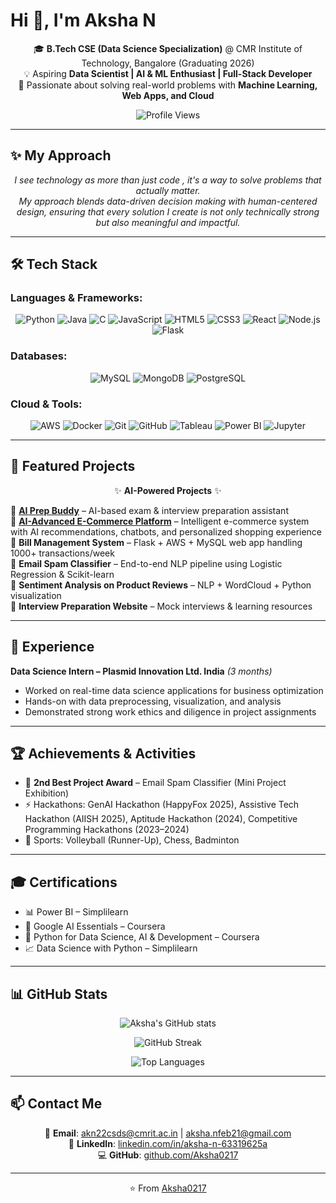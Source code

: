 # Hi 👋, I'm Aksha N  

<div align="center">
  
🎓 **B.Tech CSE (Data Science Specialization)** @ CMR Institute of Technology, Bangalore (Graduating 2026)  
💡 Aspiring **Data Scientist | AI & ML Enthusiast | Full-Stack Developer**  
🚀 Passionate about solving real-world problems with **Machine Learning, Web Apps, and Cloud**  

![Profile Views](https://komarev.com/ghpvc/?username=Aksha0217&color=blueviolet&style=flat-square)

</div>

---

## ✨ My Approach  
<div align="center">
  
_I see technology as more than just code , it's a way to solve problems that actually matter.  
My approach blends data-driven decision making with human-centered design, ensuring that every solution I create is not only technically strong but also meaningful and impactful._  

</div>

---

## 🛠 Tech Stack  

### **Languages & Frameworks:**  
<div align="center">
  
![Python](https://img.shields.io/badge/Python-3776AB?style=for-the-badge&logo=python&logoColor=white)
![Java](https://img.shields.io/badge/Java-ED8B00?style=for-the-badge&logo=java&logoColor=white)
![C](https://img.shields.io/badge/C-00599C?style=for-the-badge&logo=c&logoColor=white)
![JavaScript](https://img.shields.io/badge/JavaScript-F7DF1E?style=for-the-badge&logo=javascript&logoColor=black)
![HTML5](https://img.shields.io/badge/HTML5-E34F26?style=for-the-badge&logo=html5&logoColor=white)
![CSS3](https://img.shields.io/badge/CSS3-1572B6?style=for-the-badge&logo=css3&logoColor=white)
![React](https://img.shields.io/badge/React-20232A?style=for-the-badge&logo=react&logoColor=61DAFB)
![Node.js](https://img.shields.io/badge/Node.js-43853D?style=for-the-badge&logo=node-dot-js&logoColor=white)
![Flask](https://img.shields.io/badge/Flask-000000?style=for-the-badge&logo=flask&logoColor=white)

</div>

### **Databases:**  
<div align="center">
  
![MySQL](https://img.shields.io/badge/MySQL-005C84?style=for-the-badge&logo=mysql&logoColor=white)
![MongoDB](https://img.shields.io/badge/MongoDB-4EA94B?style=for-the-badge&logo=mongodb&logoColor=white)
![PostgreSQL](https://img.shields.io/badge/PostgreSQL-316192?style=for-the-badge&logo=postgresql&logoColor=white)

</div>

### **Cloud & Tools:**  
<div align="center">
  
![AWS](https://img.shields.io/badge/AWS-232F3E?style=for-the-badge&logo=amazon-aws&logoColor=white)
![Docker](https://img.shields.io/badge/Docker-2496ED?style=for-the-badge&logo=docker&logoColor=white)
![Git](https://img.shields.io/badge/Git-F05032?style=for-the-badge&logo=git&logoColor=white)
![GitHub](https://img.shields.io/badge/GitHub-100000?style=for-the-badge&logo=github&logoColor=white)
![Tableau](https://img.shields.io/badge/Tableau-E97627?style=for-the-badge&logo=tableau&logoColor=white)
![Power BI](https://img.shields.io/badge/Power%20BI-F2C811?style=for-the-badge&logo=power-bi&logoColor=black)
![Jupyter](https://img.shields.io/badge/Jupyter-F37626?style=for-the-badge&logo=jupyter&logoColor=white)

</div>

---

## 🚀 Featured Projects  

<div align="center">

✨ **AI-Powered Projects** ✨

</div>

🔹 [**AI Prep Buddy**](https://ai-prep-buddy-an.netlify.app/) – AI-based exam & interview preparation assistant  
🔹 [**AI-Advanced E-Commerce Platform**](https://github.com/Aksha0217/AI-Ecommerce-Platform) – Intelligent e-commerce system with AI recommendations, chatbots, and personalized shopping experience  
🔹 **Bill Management System** – Flask + AWS + MySQL web app handling 1000+ transactions/week  
🔹 **Email Spam Classifier** – End-to-end NLP pipeline using Logistic Regression & Scikit-learn  
🔹 **Sentiment Analysis on Product Reviews** – NLP + WordCloud + Python visualization  
🔹 **Interview Preparation Website** – Mock interviews & learning resources  

---

## 💼 Experience  

**Data Science Intern – Plasmid Innovation Ltd. India** _(3 months)_  
- Worked on real-time data science applications for business optimization  
- Hands-on with data preprocessing, visualization, and analysis  
- Demonstrated strong work ethics and diligence in project assignments  

---

## 🏆 Achievements & Activities  

- 🥈 **2nd Best Project Award** – Email Spam Classifier (Mini Project Exhibition)  
- ⚡ Hackathons: GenAI Hackathon (HappyFox 2025), Assistive Tech Hackathon (AIISH 2025), Aptitude Hackathon (2024), Competitive Programming Hackathons (2023–2024)  
- 🏐 Sports: Volleyball (Runner-Up), Chess, Badminton  

---

## 🎓 Certifications  

- 📊 Power BI – Simplilearn  
- 🤖 Google AI Essentials – Coursera  
- 🐍 Python for Data Science, AI & Development – Coursera  
- 📈 Data Science with Python – Simplilearn  

---

## 📊 GitHub Stats  

<div align="center">

![Aksha's GitHub stats](https://github-readme-stats.vercel.app/api?username=Aksha0217&show_icons=true&theme=tokyonight&hide_border=true&bg_color=0D1117&title_color=58A6FF&icon_color=58A6FF&text_color=C9D1D9)  

![GitHub Streak](https://streak-stats.demolab.com?user=Aksha0217&theme=tokyonight&hide_border=true&background=0D1117&ring=58A6FF&fire=58A6FF&currStreakLabel=58A6FF)  

![Top Languages](https://github-readme-stats.vercel.app/api/top-langs/?username=Aksha0217&layout=compact&theme=tokyonight&hide_border=true&bg_color=0D1117&title_color=58A6FF&text_color=C9D1D9)  

</div>

---

## 📫 Contact Me  

<div align="center">

📧 **Email**: [akn22csds@cmrit.ac.in](mailto:akn22csds@cmrit.ac.in) | [aksha.nfeb21@gmail.com](mailto:aksha.nfeb21@gmail.com)  
🔗 **LinkedIn**: [linkedin.com/in/aksha-n-63319625a](https://www.linkedin.com/in/aksha-n-63319625a/)  
💻 **GitHub**: [github.com/Aksha0217](https://github.com/Aksha0217)  

</div>

---

<div align="center">

⭐️ From [Aksha0217](https://github.com/Aksha0217)

</div>
